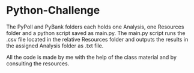 # Python-Challenge

The PyPoll and PyBank folders each holds one Analysis, one Resources folder and a python script saved as main.py. The main.py script runs the .csv file located in the relative Resources folder and outputs the results in the assigned Analysis folder as .txt file.

All the code is made by me with the help of the class material and by consulting the resources.
